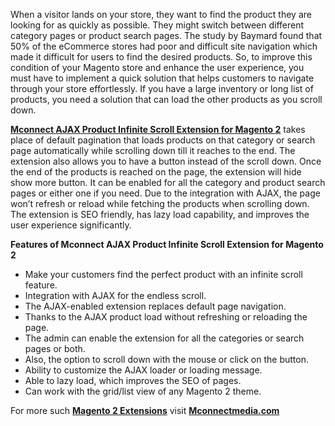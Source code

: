 <p>When a visitor lands on your store, they want to find the product they are looking for as quickly as possible. They might switch between different category pages or product search pages. The study by Baymard found that 50% of the eCommerce stores had poor and difficult site navigation which made it difficult for users to find the desired products. So, to improve this condition of your Magento store and enhance the user experience, you must have to implement a quick solution that helps customers to navigate through your store effortlessly. If you have a large inventory or long list of products, you need a solution that can load the other products as you scroll down.</p>
<p><a href="https://www.mconnectmedia.com/ajax-scroll-magento-2.html"><strong>Mconnect AJAX Product Infinite Scroll Extension for Magento 2</strong></a> takes place of default pagination that loads products on that category or search page automatically while scrolling down till it reaches to the end. The extension also allows you to have a button instead of the scroll down. Once the end of the products is reached on the page, the extension will hide show more button. It can be enabled for all the category and product search pages or either one if you need. Due to the integration with AJAX, the page won&rsquo;t refresh or reload while fetching the products when scrolling down. The extension is SEO friendly, has lazy load capability, and improves the user experience significantly.</p>
<p><strong>Features of Mconnect AJAX Product Infinite Scroll Extension for Magento 2</strong></p>
<ul>
<li>Make your customers find the perfect product with an infinite scroll feature.</li>
<li>Integration with AJAX for the endless scroll.</li>
<li>The AJAX-enabled extension replaces default page navigation.</li>
<li>Thanks to the AJAX product load without refreshing or reloading the page.</li>
<li>The admin can enable the extension for all the categories or search pages or both.</li>
<li>Also, the option to scroll down with the mouse or click on the button.</li>
<li>Ability to customize the AJAX loader or loading message.</li>
<li>Able to lazy load, which improves the SEO of pages.</li>
<li>Can work with the grid/list view of any Magento 2 theme.</li>
</ul>
<p>For more such <a href="https://www.mconnectmedia.com/magento-2-extensions"><strong>Magento 2 Extensions</strong></a> visit <a href="https://www.mconnectmedia.com"><strong>Mconnectmedia.com</strong></a></p>
